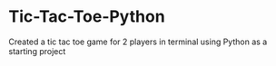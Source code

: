 # Tic-Tac-Toe-Python
Created a tic tac toe game for 2 players in terminal using Python as a starting project
